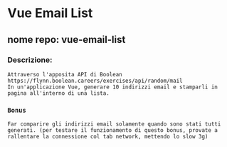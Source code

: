 # Vue Email List
## nome repo: vue-email-list
### Descrizione:
    Attraverso l'apposita API di Boolean
    https://flynn.boolean.careers/exercises/api/random/mail
    In un'applicazione Vue, generare 10 indirizzi email e stamparli in pagina all'interno di una lista.
### `Bonus`
    Far comparire gli indirizzi email solamente quando sono stati tutti generati. (per testare il funzionamento di questo bonus, provate a rallentare la connessione col tab network, mettendo lo slow 3g)